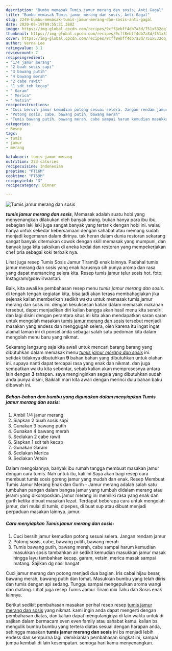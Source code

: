 ```yaml
---
description: "Bumbu memasak Tumis jamur merang dan sosis, Anti Gagal"
title: "Bumbu memasak Tumis jamur merang dan sosis, Anti Gagal"
slug: 2249-bumbu-memasak-tumis-jamur-merang-dan-sosis-anti-gagal
date: 2020-09-19T09:55:21.388Z
image: https://img-global.cpcdn.com/recipes/9cff8ebff4db7a3d/751x532cq70/tumis-jamur-merang-dan-sosis-foto-resep-utama.jpg
thumbnail: https://img-global.cpcdn.com/recipes/9cff8ebff4db7a3d/751x532cq70/tumis-jamur-merang-dan-sosis-foto-resep-utama.jpg
cover: https://img-global.cpcdn.com/recipes/9cff8ebff4db7a3d/751x532cq70/tumis-jamur-merang-dan-sosis-foto-resep-utama.jpg
author: Verna Lee
ratingvalue: 3.1
reviewcount: 7
recipeingredient:
- "1/4 jamur merang"
- "2 buah sosis sapi"
- "3 bawang putih"
- "4 bawang merah"
- "2 cabe rawit"
- "1 sdt teh kecap"
- " Garam"
- " Merica"
- " Vetsin"
recipeinstructions:
- "Cuci bersih jamur kemudian potong sesuai selera. Jangan rendam jamur"
- "Potong sosis, cabe, bawang putih, bawang merah"
- "Tumis bawang putih, bawang merah, cabe sampai harum kemudian masukkan sosis tambahkan air sedikit kemudian masukkan jamur masak hingga layu tambahkan kecap, garam, vetsin, merica masak sampai matang. Sajikan dg nasi hangat"
categories:
- Resep
tags:
- tumis
- jamur
- merang

katakunci: tumis jamur merang 
nutrition: 223 calories
recipecuisine: Indonesian
preptime: "PT16M"
cooktime: "PT59M"
recipeyield: "3"
recipecategory: Dinner

---
```



![Tumis jamur merang dan sosis](https://img-global.cpcdn.com/recipes/9cff8ebff4db7a3d/751x532cq70/tumis-jamur-merang-dan-sosis-foto-resep-utama.jpg)

<b><i>tumis jamur merang dan sosis</i></b>, Memasak adalah suatu hobi yang menyenangkan dilakukan oleh banyak orang. bukan hanya para ibu ibu, sebagian laki laki juga sangat banyak yang tertarik dengan hobi ini. walau hanya untuk sekedar kebersamaan dengan sahabat atau memang sudah menjadi kegemaran dalam dirinya. tak heran dalam dunia restoran sekarang sangat banyak ditemukan cowok dengan skill memasak yang mumpuni, dan banyak juga kita saksikan di aneka kedai dan restoran yang mempekerjakan chef pria sebagai koki terbaik nya.

Lihat juga resep Tumis Sosis Jamur Tiram😋 enak lainnya. Padahal tumis jamur merang dan sosis yang enak harusnya sih punya aroma dan rasa yang dapat memancing selera kita. Resep tumis jamur telur sosis hot. foto: Instagram/@deviirwantari.

Baik, kita awali ke pembahasan resep menu <i>tumis jamur merang dan sosis</i>. di tengah tengah kegiatan kita, bisa jadi akan terasa membahagiakan jika sejenak kalian memberikan sedikit waktu untuk memasak tumis jamur merang dan sosis ini. dengan kesuksesan kalian dalam memasak makanan tersebut, dapat menjadikan diri kalian bangga akan hasil menu kita sendiri. dan lagi disini dengan perantara situs ini kita akan mendapatkan saran saran untuk mengolah masakan <u>tumis jamur merang dan sosis</u> tersebut menjadi masakan yang endess dan menggugah selera, oleh karena itu ingat ingat alamat laman ini di ponsel anda sebagai salah satu pedoman kita dalam mengolah menu baru yang nikmat.


Sekarang langsung saja kita awali untuk mencari barang barang yang dibutuhkan dalam memasak menu <u><i>tumis jamur merang dan sosis</i></u> ini. setidak tidaknya dibutuhkan <b>9</b> bahan bahan yang dibutuhkan untuk olahan ini. supaya nanti dapat tercapai rasa yang enak dan nikmat. dan juga sempatkan waktu kita sebentar, sebab kalian akan memprosesnya antara lain dengan <b>3</b> tahapan. saya menginginkan segala yang dibutuhkan sudah anda punya disini, Baiklah mari kita awali dengan merinci dulu bahan baku dibawah ini.

<!--inarticleads1-->

##### Bahan-bahan dan bumbu yang digunakan dalam menyiapkan Tumis jamur merang dan sosis:

1. Ambil 1/4 jamur merang
1. Siapkan 2 buah sosis sapi
1. Gunakan 3 bawang putih
1. Gunakan 4 bawang merah
1. Sediakan 2 cabe rawit
1. Siapkan 1 sdt teh kecap
1. Gunakan  Garam
1. Sediakan  Merica
1. Sediakan  Vetsin


Dalam mengolahnya, banyak ibu rumah tangga membuat masakan jamur dengan cara tumis. Nah untuk itu, kali ini Saya akan bagi resep cara membuat tumis sosis goreng jamur yang mudah dan enak. Resep Membuat Tumis Jamur Merang Enak dan Gurih - Jamur merang adalah salah satu tumbuhan pangan dalam bangsa jamur yang tumbuh didalam merang atau jerami yang dikomposkan. jamur merang ini memiliki rasa yang enak dan gurih ketika dibuat masakan lezat. Terdapat beberapa cara untuk mengolah jamur, dari mulai di tumis, dipepes, di buat sup atau dibuat menjadi perpaduan masakan lainnya. jamur. 

<!--inarticleads2-->

##### Cara menyiapkan Tumis jamur merang dan sosis:

1. Cuci bersih jamur kemudian potong sesuai selera. Jangan rendam jamur
1. Potong sosis, cabe, bawang putih, bawang merah
1. Tumis bawang putih, bawang merah, cabe sampai harum kemudian masukkan sosis tambahkan air sedikit kemudian masukkan jamur masak hingga layu tambahkan kecap, garam, vetsin, merica masak sampai matang. Sajikan dg nasi hangat


Cuci jamur merang dan potong menjadi dua bagian. Iris cabai hijau besar, bawang merah, bawang putih dan tomat. Masukkan bumbu yang telah diiris dan tumis dengan api sedang. Tunggu sampai mengepulkan aroma wangi dan matang. Lihat juga resep Tumis Jamur Tiram mix Tahu dan Sosis enak lainnya. 

Berikut sedikit pembahasan masakan perihal resep resep <u>tumis jamur merang dan sosis</u> yang nikmat. kami ingin anda dapat mengerti dengan pembahasan diatas, dan kalian dapat mengulanginya di lain waktu untuk di sajikan dalam bermacam even even family atau sahabat kamu. kalian bs mengulik bumbu bumbu yang tertera diatas sesuai dengan harapan anda, sehingga masakan <b>tumis jamur merang dan sosis</b> ini bs menjadi lebih endess dan sempurna lagi. demikianlah pembahasan singkat ini, sampai jumpa kembali di lain kesempatan. semoga hari kamu menyenangkan.
